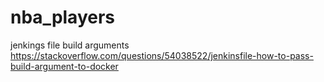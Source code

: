 # nba_players

jenkings file  build arguments
https://stackoverflow.com/questions/54038522/jenkinsfile-how-to-pass-build-argument-to-docker
